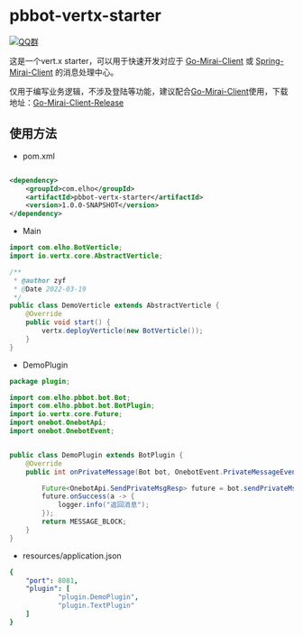# pbbot-vertx-starter

[![QQ群](https://img.shields.io/static/v1?label=QQ%E7%BE%A4&message=335783090&color=blue)](https://jq.qq.com/?_wv=1027&k=B7Of3GMZ)

这是一个vert.x starter，可以用于快速开发对应于 [Go-Mirai-Client](https://github.com/protobufbot/go-Mirai-Client)
或 [Spring-Mirai-Client](https://github.com/ProtobufBot/Spring-Mirai-Client) 的消息处理中心。

仅用于编写业务逻辑，不涉及登陆等功能，建议配合[Go-Mirai-Client](https://github.com/protobufbot/Go-Mirai-Client)使用，下载地址：[Go-Mirai-Client-Release](https://github.com/ProtobufBot/Go-Mirai-Client/releases)

## 使用方法

- pom.xml

```xml

<dependency>
    <groupId>com.elho</groupId>
    <artifactId>pbbot-vertx-starter</artifactId>
    <version>1.0.0-SNAPSHOT</version>
</dependency>
```

- Main

```java
import com.elho.BotVerticle;
import io.vertx.core.AbstractVerticle;

/**
 * @author zyf
 * @Date 2022-03-19
 */
public class DemoVerticle extends AbstractVerticle {
    @Override
    public void start() {
        vertx.deployVerticle(new BotVerticle());
    }
}

```

- DemoPlugin

```java
package plugin;

import com.elho.pbbot.bot.Bot;
import com.elho.pbbot.bot.BotPlugin;
import io.vertx.core.Future;
import onebot.OnebotApi;
import onebot.OnebotEvent;


public class DemoPlugin extends BotPlugin {
    @Override
    public int onPrivateMessage(Bot bot, OnebotEvent.PrivateMessageEvent event) {

        Future<OnebotApi.SendPrivateMsgResp> future = bot.sendPrivateMsg(event.getUserId(), "这是DEMO", false);
        future.onSuccess(a -> {
            logger.info("返回消息");
        });
        return MESSAGE_BLOCK;
    }
}
```

- resources/application.json

```yaml
{
    "port": 8081,
    "plugin": [
            "plugin.DemoPlugin",
            "plugin.TextPlugin"
    ]
}
```
